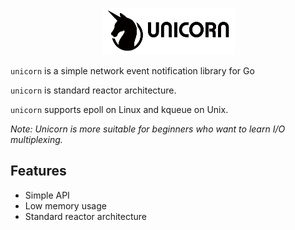 <p align="center">
<img 
    src="logo.png" 
    width="213" height="75" border="0" alt="unicorn">
<br>
</p>

`unicorn` is a simple network event notification library for Go

`unicorn` is standard reactor architecture.

`unicorn` supports epoll on Linux and kqueue on Unix.

*Note: Unicorn is more suitable for beginners who want to learn I/O multiplexing.*

## Features

- Simple API
- Low memory usage
- Standard reactor architecture